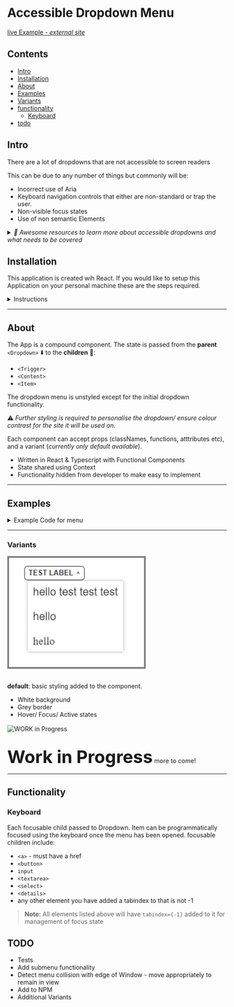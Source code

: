 # Accessible Dropdown Menu

[live Example - _external site_](https://dropdown-a11y.netlify.app/)

## Contents

- [Intro](#intro)
- [Installation](#installation)
- [About](#about)
- [Examples](#examples)
- [Variants](#variants)
- [functionality](#functionality)
  - [Keyboard](#keyboard)
- [todo](#todo)

## Intro

There are a lot of dropdowns that are not accessible to screen readers

This can be due to any number of things but commonly will be:

- Incorrect use of Aria
- Keyboard navigation controls that either are non-standard or trap the user.
- Non-visible focus states
- Use of non semantic Elements

<details>
<summary><i>📖 Awesome resources to learn more about accessible dropdowns and what needs to be covered</i>
</summary>

- [Smashing magazine article](https://www.smashingmagazine.com/2017/11/building-accessible-menu-systems/) - _*Heydon Pickering*_ (_external link_)
- [W3C Authoring practices](https://w3c.github.io/aria-practices/examples/disclosure/disclosure-navigation.html) (_external link_)
- [CSS only Dropdowns](https://moderncss.dev/css-only-accessible-dropdown-navigation-menu/) - _*Stephanie Eckles*_ (_external link_)

</details>

## Installation

This application is created wih React. If you would like to setup this Application on your personal machine these are the steps required.

<details>
<summary>Instructions</summary>

- fork and clone the Repo
- navigate into the Dropdown repo
- npm install
- npm run start will open the example component on port 3000: [localhost:3000 ](http://localhost:3000/) _external site_

</details>

---

## About

The App is a compound component. The state is passed from the **parent** `<Dropdown>` ⬇️
to the **children** 🚸:

- `<Trigger>`
- `<Content>`
- `<Item>`

The dropdown menu is unstyled except for the initial dropdown functionality.

⚠️ _*Further styling is required to personalise the dropdown/ ensure colour contrast for the site it will be used on.*_

Each component can accept props (classNames, functions, atttributes etc), and a variant (_*currently only default available*_).

- Written in React & Typescript with Functional Components
- State shared using Context
- Functionality hidden from developer to make easy to implement

---

## Examples

<details>
<summary> Example Code for menu</summary>

```jsx
<Dropdown>
  <Dropdown.Trigger variant="default">Menu</Dropdown.Trigger>
  <Dropdown.Content>
    <Dropdown.Item>
      <button>hello</button>
    </Dropdown.Item>
    <Dropdown.Item>
      <a href="/#">world</a>
    </Dropdown.Item>
    <Dropdown.Item>
      <p>hello</p>
    </Dropdown.Item>
  </Dropdown.Content>
</Dropdown>
```

</details>

---

### Variants

<img alt="WORK in Progress" src="./src/images/github/dropdown_default.png" style="border: 4px solid grey" height="250px" align="center"/>
<br /><br />

**default**: basic styling added to the component.

- White background
- Grey border
- Hover/ Focus/ Active states

<img alt="WORK in Progress" src="https://images.unsplash.com/photo-1553451166-232112bda6f6?ixlib=rb-1.2.1&ixid=MnwxMjA3fDB8MHxwaG90by1wYWdlfHx8fGVufDB8fHx8&auto=format&fit=crop&w=1172&q=80" height="250px" align="center"/>
<br /><br />

<p><span style="font-size: 2.5rem; font-weight: bold">Work in Progress</span> more to come!</p>

---

## Functionality

### Keyboard

Each focusable child passed to Dropdown. Item can be programmatically focused using the keyboard once the menu has been opened.
focusable children include:

- `<a>` - must have a href
- `<button>`
- `input`
- `<textarea>`
- `<select>`
- `<details>`
- any other element you have added a tabindex to that is not -1

> **Note:** All elements listed above will have `tabindex={-1}` added to it for management of focus state

## TODO

- Tests
- Add submenu functionality
- Detect menu collision with edge of Window - move appropriately to remain in view
- Add to NPM
- Additional Variants
